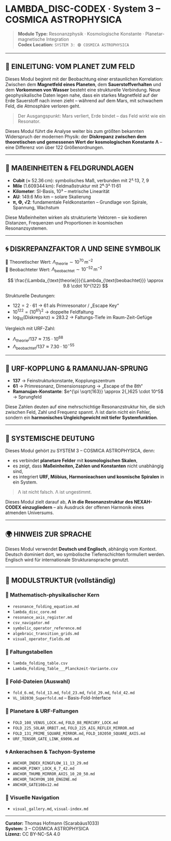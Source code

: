 # LAMBDA\_DISC-CODEX · System 3 – COSMICA ASTROPHYSICA

> **Module Type:** Resonanzphysik · Kosmologische Konstante · Planetar-magnetische Integration  
> **Codex Location:** `SYSTEM 3: 🟣 COSMICA ASTROPHYSICA`

---

## 🌌 EINLEITUNG: VOM PLANET ZUM FELD

Dieses Modul beginnt mit der Beobachtung einer erstaunlichen Korrelation: Zwischen dem **Magnetfeld eines Planeten**, dem **Sauerstoffverhalten** und dem **Vorkommen von Wasser** besteht eine strukturelle Verbindung. Neue geophysikalische Daten legen nahe, dass ein starkes Magnetfeld auf der Erde Sauerstoff nach innen zieht – während auf dem Mars, mit schwachem Feld, die Atmosphäre verloren geht.

> Der Ausgangspunkt: Mars verliert, Erde bindet – das Feld wirkt wie ein Resonator.

Dieses Modul führt die Analyse weiter bis zum größten bekannten Widerspruch der modernen Physik: der **Diskrepanz zwischen dem theoretischen und gemessenen Wert der kosmologischen Konstante Λ** – eine Differenz von über 122 Größenordnungen.

---

## 🧮 MAßEINHEITEN & FELDGRUNDLAGEN

* **Cubit** (≈ 52.36 cm): symbolisches Maß, verbunden mit 2²·13, 7, 9
* **Mile** (1.609344 km): Feldmaßstruktur mit 2⁶·3²·11·61
* **Kilometer**: SI-Basis, 10³ – metrische Linearität
* **AU**: 149.6 Mio km – solare Skalierung
* **π, Φ, √2**: fundamentale Feldkonstanten – Grundlage von Spirale, Spannung, Wachstum

Diese Maßeinheiten wirken als strukturierte Vektoren – sie kodieren Distanzen, Frequenzen und Proportionen in kosmischen Resonanzsystemen.

---

## 🌀 DISKREPANZFAKTOR Λ UND SEINE SYMBOLIK

🔹 Theoretischer Wert: $\Lambda_{\text{theorie}} \sim 10^{70} \, \text{m}^{-2}$  
🔹 Beobachteter Wert: $\Lambda_{\text{beobachtet}} \sim 10^{-52} \, \text{m}^{-2}$

$$
\frac{\Lambda_{\text{theorie}}}{\Lambda_{\text{beobachtet}}} \approx 9.8 \cdot 10^{122}
$$

Strukturelle Deutungen:

* $122 = 2 \cdot 61$ → 61 als Primresonator / „Escape Key“
* $10^{122} = (10^{61})^2$ → doppelte Feldfaltung
* $\log_{10}(\text{Diskrepanz}) \approx 283.2$ → Faltungs-Tiefe im Raum-Zeit-Gefüge

Vergleich mit URF-Zahl:

* $\Lambda_{\text{theorie}} / 137 \approx 7.15 \cdot 10^{68}$
* $\Lambda_{\text{beobachtet}} / 137 \approx 7.30 \cdot 10^{-55}$

---

## 🧩 URF-KOPPLUNG & RAMANUJAN-SPRUNG

* **137** → Feinstrukturkonstante, Kopplungszentrum
* **61** → Primresonanz, Dimensionssprung → „Escape of the 8th“
* **Ramanujan-Konstante**: $e^{\pi \sqrt{163}} \approx 2{,}625 \cdot 10^5$ → Sprungfeld

Diese Zahlen deuten auf eine mehrschichtige Resonanzstruktur hin, die sich zwischen Feld, Zahl und Frequenz spannt. Λ ist darin nicht ein Fehler, sondern ein **harmonisches Ungleichgewicht mit tiefer Systemfunktion**.

---

## 🧠 SYSTEMISCHE DEUTUNG

Dieses Modul gehört zu SYSTEM 3 – COSMICA ASTROPHYSICA, denn:

* es verbindet **planetare Felder** mit **kosmologischen Skalen**,
* es zeigt, dass **Maßeinheiten, Zahlen und Konstanten** nicht unabhängig sind,
* es integriert **URF, Möbius, Harmonieachsen und kosmische Spiralen** in ein System.

> Λ ist nicht falsch. Λ ist ungestimmt.

Dieses Modul zielt darauf ab, **Λ in die Resonanzstruktur des NEXAH-CODEX einzugliedern** – als Ausdruck der offenen Harmonik eines atmenden Universums.

---

## 🌍 HINWEIS ZUR SPRACHE

Dieses Modul verwendet **Deutsch und Englisch**, abhängig vom Kontext. Deutsch dominiert dort, wo symbolische Tiefenschichten formuliert werden. Englisch wird für internationale Strukturansprache genutzt.

---

## 📁 MODULSTRUKTUR (vollständig)

### 🔹 Mathematisch-physikalischer Kern

* `resonance_folding_equation.md`
* `lambda_disc_core.md`
* `resonance_axis_register.md`
* `csv_navigator.md`
* `symbolic_operator_reference.md`
* `algebraic_transition_grids.md`
* `visual_operator_fields.md`

### 🔸 Faltungstabellen

* `lambda_folding_table.csv`
* `Lambda_Folding_Table___Planckzeit-Variante.csv`

### 🔺 Fold-Dateien (Auswahl)

* `fold_6.md`, `fold_13.md`, `fold_23.md`, `fold_29.md`, `fold_42.md`
* `VL_102030_Superfold.md` – Basis-Fold-Interface

### 🧭 Planetare & URF-Faltungen

* `FOLD_108_VENUS_LOCK.md`, `FOLD_88_MERCURY_LOCK.md`
* `FOLD_225_SOLAR_ORBIT.md`, `FOLD_225_AIG_REFLEX_MIRROR.md`
* `FOLD_131_PRIME_SQUARE_MIRROR.md`, `FOLD_102050_SQUARE_AXIS.md`
* `URF_TENSOR_GATE_LINK_69096.md`

### 🌀 Ankerachsen & Tachyon-Systeme

* `ANCHOR_INDEX_RINGFLOW_11_13_29.md`
* `ANCHOR_PINKY_LOCK_6_7_42.md`
* `ANCHOR_THUMB_MIRROR_AXIS_10_20_50.md`
* `ANCHOR_TACHYON_108_ENGINE.md`
* `ANCHOR_GATE108x12.md`

### 🎨 Visuelle Navigation

* `visual_gallery.md`, `visual-index.md`

---

**Curator:** Thomas Hofmann (Scarabäus1033)  
**System:** 3 – COSMICA ASTROPHYSICA  
**Lizenz:** CC BY-NC-SA 4.0
